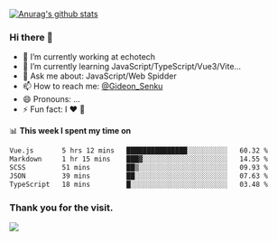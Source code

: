 [![Anurag's github stats](https://github-readme-stats.vercel.app/api?username=gideonsenku)](https://github.com/anuraghazra/github-readme-stats)
### Hi there 👋
- 🔭 I’m currently working at echotech
- 🌱 I’m currently learning JavaScript/TypeScript/Vue3/Vite...
- 💬 Ask me about: JavaScript/Web Spidder 
- 📫 How to reach me: [@Gideon_Senku](https://t.me/Gideon_Senku)
- 😄 Pronouns: ...
- ⚡ Fun fact: I ❤️ 🎵

📊 **This week I spent my time on**
<!--START_SECTION:waka-->

```txt
Vue.js       5 hrs 12 mins   ███████████████░░░░░░░░░░   60.32 %
Markdown     1 hr 15 mins    ███▓░░░░░░░░░░░░░░░░░░░░░   14.55 %
SCSS         51 mins         ██▒░░░░░░░░░░░░░░░░░░░░░░   09.93 %
JSON         39 mins         ██░░░░░░░░░░░░░░░░░░░░░░░   07.63 %
TypeScript   18 mins         █░░░░░░░░░░░░░░░░░░░░░░░░   03.48 %
```

<!--END_SECTION:waka-->


### Thank you for the visit.
![](http://profile-counter.glitch.me/gideonsenku/count.svg)
<!--
**GideonSenku/GideonSenku** is a ✨ _special_ ✨ repository because its `README.md` (this file) appears on your GitHub profile.

Here are some ideas to get you started:

- 🔭 I’m currently working on ...
- 🌱 I’m currently learning ...
- 👯 I’m looking to collaborate on ...
- 🤔 I’m looking for help with ...
- 💬 Ask me about ...
- 📫 How to reach me: ...
- 😄 Pronouns: ...
- ⚡ Fun fact: ...
-->
